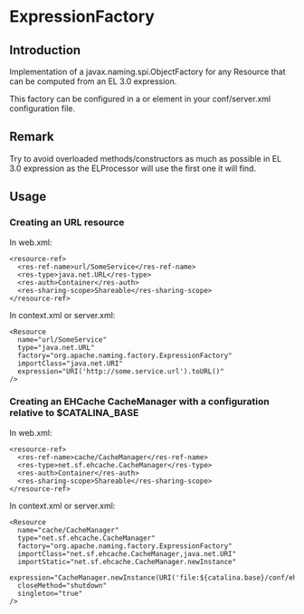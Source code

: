 # ExpressionFactory

## Introduction

Implementation of a javax.naming.spi.ObjectFactory for any Resource that can be computed from an EL 3.0 expression. 

This factory can be configured in a <DefaultContext> or <Context> element in your conf/server.xml configuration file.

## Remark

Try to avoid overloaded methods/constructors as much as possible in EL 3.0 expression as the ELProcessor will use the first one it will find. 

## Usage

### Creating an URL resource

In web.xml:

    <resource-ref>
      <res-ref-name>url/SomeService</res-ref-name>
      <res-type>java.net.URL</res-type>
      <res-auth>Container</res-auth>
      <res-sharing-scope>Shareable</res-sharing-scope>
	</resource-ref>

In context.xml or server.xml:

    <Resource
      name="url/SomeService"
      type="java.net.URL"
      factory="org.apache.naming.factory.ExpressionFactory"
      importClass="java.net.URI"
      expression="URI('http://some.service.url').toURL()"
    />
    
### Creating an EHCache CacheManager with a configuration relative to $CATALINA_BASE

In web.xml:

    <resource-ref>
      <res-ref-name>cache/CacheManager</res-ref-name>
      <res-type>net.sf.ehcache.CacheManager</res-type>
      <res-auth>Container</res-auth>
      <res-sharing-scope>Shareable</res-sharing-scope>
	</resource-ref>

In context.xml or server.xml:

    <Resource
      name="cache/CacheManager"
      type="net.sf.ehcache.CacheManager"
      factory="org.apache.naming.factory.ExpressionFactory"
      importClass="net.sf.ehcache.CacheManager,java.net.URI"
      importStatic="net.sf.ehcache.CacheManager.newInstance"
      expression="CacheManager.newInstance(URI('file:${catalina.base}/conf/ehcache.xml').toURL())"
      closeMethod="shutdown"
      singleton="true"
    />
